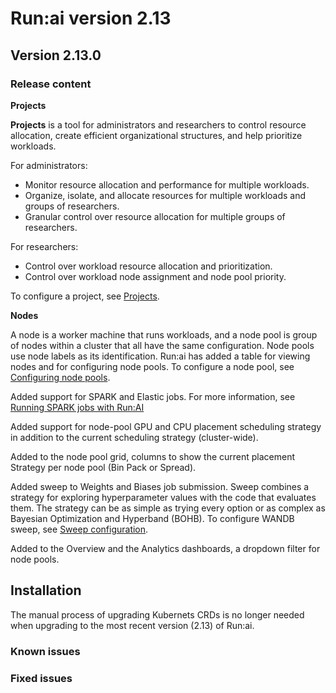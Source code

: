 # Run:ai version 2.13

## Version 2.13.0

### Release content

<!-- RUN-9024/9027 Ray Support - schedule and support of Ray Jobs -->

<!-- RUN-9312/9313 Projects V2 -->
**Projects**

**Projects** is a tool for administrators and researchers to control resource allocation, create efficient organizational structures, and help prioritize workloads.

For administrators:

* Monitor resource allocation and performance for multiple workloads.
* Organize, isolate, and allocate resources for multiple workloads and groups of researchers.
* Granular control over resource allocation for multiple groups of researchers.

For researchers:

* Control over workload resource allocation and prioritization.
* Control over workload node assignment and node pool priority.

To configure a project, see [Projects](). <!-- TODO - need to merge this with the current projects file. -->

<!-- RUN-9359/9360 Incorporating Node Pools in Workspaces -->
**Nodes**

A node is a worker machine that runs workloads, and a node pool is group of nodes within a cluster that all have the same configuration. Node pools use node labels as its identification. Run:ai has added a table for viewing nodes and for configuring node pools. To configure a node pool, see [Configuring node pools](../Researcher/scheduling/using-node-pools.md#creating-new-node-pools).

<!-- RUN-9651/9652 Schedule and support of Elastic Jobs (Spark) -->

Added support for SPARK and Elastic jobs. For more information, see [Running SPARK jobs with Run:AI](../admin/integration/spark.md#)

<!-- RUN-9960/9961 Per node-pool GPU placement strategy -->
Added support for node-pool GPU and CPU placement scheduling strategy in addition to the current scheduling strategy (cluster-wide).

Added to the node pool grid, columns to show the current placement Strategy per node pool (Bin Pack or Spread).

<!-- RUN-8453/8454/8927 Technical documentation of 'Projects new parameters and options' use existing namespace, status, and more  -->

<!-- RUN-8789/8926 Integrate and certify DeepSpeed to be used with Run:ai (multi pod using open-mpi) - released in 2.12 -->

<!-- RUN-8748/8958 RUN-9627/10483 WANDB-SWEEP & Run.ai integration / WANDB SWEEP Integration - phase 2 -->

Added sweep to Weights and Biases job submission. Sweep combines a strategy for exploring hyperparameter values with the code that evaluates them. The strategy can be as simple as trying every option or as complex as Bayesian Optimization and Hyperband (BOHB). To configure WANDB sweep, see [Sweep configuration](../admin/integration/weights-and-biases.md#sweep-configuration).

<!-- RUN-8891/8959 Comet integration in workspace  - released in 2.12 -->

<!-- RUN-9530/9577 Added node pools and Departments to Dashboard -->
Added to the Overview and the Analytics dashboards, a dropdown filter for node pools.

<!-- RUN-10105/10106 Align Departments with Projects V2 -->


<!-- RUN-8631/8880 Researcher API for train jobs -->

<!-- RUN-7757/9296 Custom logo in UI -->

<!-- RUN-8824/9352  Quick updates so workspace will support training workloads -->

<!-- RUN-9521/9522  Provide a description in CLI when command fails -->

## Installation

The manual process of upgrading Kubernets CRDs is no longer needed when upgrading to the most recent version (2.13) of Run:ai.
### Known issues

### Fixed issues
